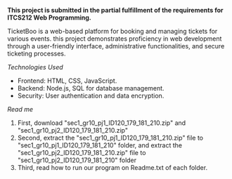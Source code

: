 **This project is submitted in the partial fulfillment of the requirements for ITCS212 Web Programming.**

TicketBoo is a web-based platform for booking and managing tickets for various events. this project demonstrates proficiency in web development through a user-friendly interface, administrative functionalities, and secure ticketing processes.

*Technologies Used*
- Frontend: HTML, CSS, JavaScript.
- Backend: Node.js, SQL for database management.
- Security: User authentication and data encryption.

*Read me*
1. First, download "sec1_gr10_pj1_ID120_179_181_210.zip" and "sec1_gr10_pj2_ID120_179_181_210.zip"
2. Second, extract the "sec1_gr10_pj1_ID120_179_181_210.zip" file to "sec1_gr10_pj1_ID120_179_181_210" folder,
and extract the "sec1_gr10_pj2_ID120_179_181_210.zip" file to "sec1_gr10_pj2_ID120_179_181_210" folder
3. Third, read how to run our program on Readme.txt of each folder.
